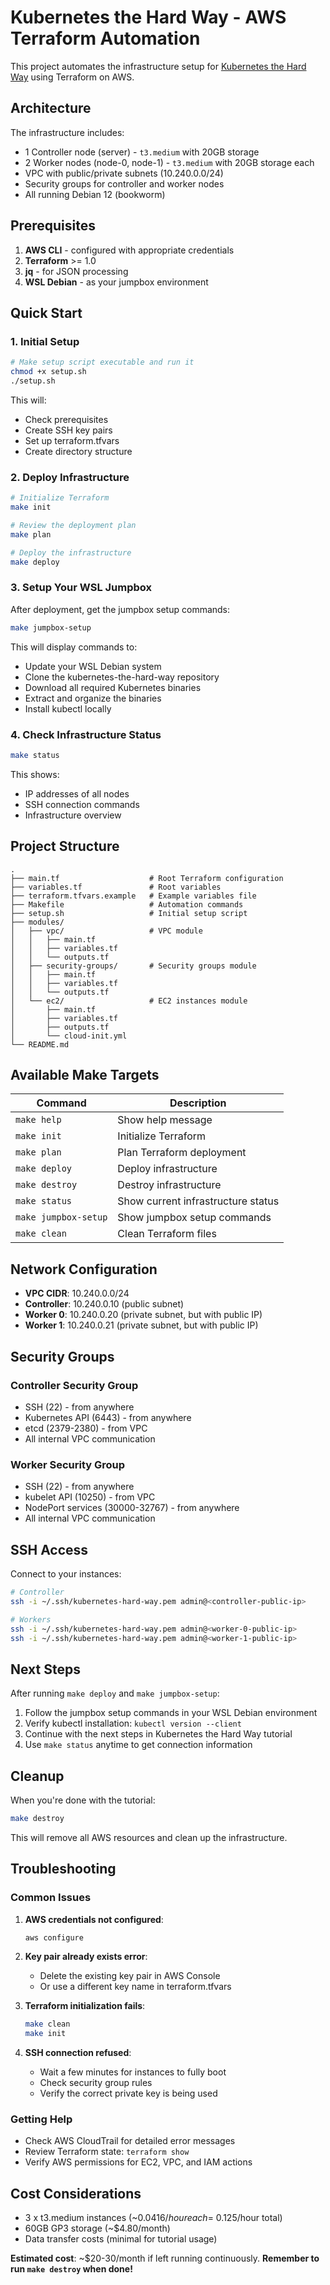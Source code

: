 # Kubernetes the Hard Way - AWS Terraform Automation

This project automates the infrastructure setup for [Kubernetes the Hard Way](https://github.com/kelseyhightower/kubernetes-the-hard-way) using Terraform on AWS.

## Architecture

The infrastructure includes:
- 1 Controller node (server) - `t3.medium` with 20GB storage
- 2 Worker nodes (node-0, node-1) - `t3.medium` with 20GB storage each  
- VPC with public/private subnets (10.240.0.0/24)
- Security groups for controller and worker nodes
- All running Debian 12 (bookworm)

## Prerequisites

1. **AWS CLI** - configured with appropriate credentials
2. **Terraform** >= 1.0
3. **jq** - for JSON processing
4. **WSL Debian** - as your jumpbox environment

## Quick Start

### 1. Initial Setup

```bash
# Make setup script executable and run it
chmod +x setup.sh
./setup.sh
```

This will:
- Check prerequisites
- Create SSH key pairs
- Set up terraform.tfvars
- Create directory structure

### 2. Deploy Infrastructure

```bash
# Initialize Terraform
make init

# Review the deployment plan
make plan

# Deploy the infrastructure
make deploy
```

### 3. Setup Your WSL Jumpbox

After deployment, get the jumpbox setup commands:

```bash
make jumpbox-setup
```

This will display commands to:
- Update your WSL Debian system
- Clone the kubernetes-the-hard-way repository
- Download all required Kubernetes binaries
- Extract and organize the binaries
- Install kubectl locally

### 4. Check Infrastructure Status

```bash
make status
```

This shows:
- IP addresses of all nodes
- SSH connection commands
- Infrastructure overview

## Project Structure

```
.
├── main.tf                    # Root Terraform configuration
├── variables.tf               # Root variables
├── terraform.tfvars.example   # Example variables file
├── Makefile                   # Automation commands
├── setup.sh                   # Initial setup script
├── modules/
│   ├── vpc/                   # VPC module
│   │   ├── main.tf
│   │   ├── variables.tf
│   │   └── outputs.tf
│   ├── security-groups/       # Security groups module
│   │   ├── main.tf
│   │   ├── variables.tf
│   │   └── outputs.tf
│   └── ec2/                   # EC2 instances module
│       ├── main.tf
│       ├── variables.tf
│       ├── outputs.tf
│       └── cloud-init.yml
└── README.md
```

## Available Make Targets

| Command | Description |
|---------|-------------|
| `make help` | Show help message |
| `make init` | Initialize Terraform |
| `make plan` | Plan Terraform deployment |
| `make deploy` | Deploy infrastructure |
| `make destroy` | Destroy infrastructure |
| `make status` | Show current infrastructure status |
| `make jumpbox-setup` | Show jumpbox setup commands |
| `make clean` | Clean Terraform files |

## Network Configuration

- **VPC CIDR**: 10.240.0.0/24
- **Controller**: 10.240.0.10 (public subnet)
- **Worker 0**: 10.240.0.20 (private subnet, but with public IP)
- **Worker 1**: 10.240.0.21 (private subnet, but with public IP)

## Security Groups

### Controller Security Group
- SSH (22) - from anywhere
- Kubernetes API (6443) - from anywhere  
- etcd (2379-2380) - from VPC
- All internal VPC communication

### Worker Security Group  
- SSH (22) - from anywhere
- kubelet API (10250) - from VPC
- NodePort services (30000-32767) - from anywhere
- All internal VPC communication

## SSH Access

Connect to your instances:

```bash
# Controller
ssh -i ~/.ssh/kubernetes-hard-way.pem admin@<controller-public-ip>

# Workers
ssh -i ~/.ssh/kubernetes-hard-way.pem admin@<worker-0-public-ip>
ssh -i ~/.ssh/kubernetes-hard-way.pem admin@<worker-1-public-ip>
```

## Next Steps

After running `make deploy` and `make jumpbox-setup`:

1. Follow the jumpbox setup commands in your WSL Debian environment
2. Verify kubectl installation: `kubectl version --client`
3. Continue with the next steps in Kubernetes the Hard Way tutorial
4. Use `make status` anytime to get connection information

## Cleanup

When you're done with the tutorial:

```bash
make destroy
```

This will remove all AWS resources and clean up the infrastructure.

## Troubleshooting

### Common Issues

1. **AWS credentials not configured**:
   ```bash
   aws configure
   ```

2. **Key pair already exists error**:
   - Delete the existing key pair in AWS Console
   - Or use a different key name in terraform.tfvars

3. **Terraform initialization fails**:
   ```bash
   make clean
   make init
   ```

4. **SSH connection refused**:
   - Wait a few minutes for instances to fully boot
   - Check security group rules
   - Verify the correct private key is being used

### Getting Help

- Check AWS CloudTrail for detailed error messages
- Review Terraform state: `terraform show`
- Verify AWS permissions for EC2, VPC, and IAM actions

## Cost Considerations

- 3 x t3.medium instances (~$0.0416/hour each = ~$0.125/hour total)
- 60GB GP3 storage (~$4.80/month)
- Data transfer costs (minimal for tutorial usage)

**Estimated cost**: ~$20-30/month if left running continuously. 
**Remember to run `make destroy` when done!**